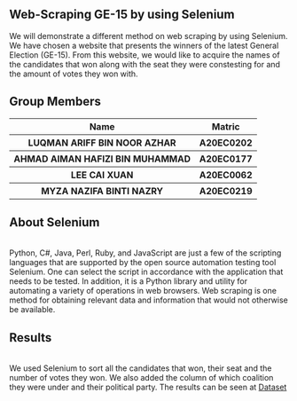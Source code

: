 ## Web-Scraping GE-15 by using Selenium
We will demonstrate a different method on web scraping by using Selenium. We have chosen a website that presents the winners of the latest General Election (GE-15). From this website, we would like to acquire the names of the candidates that won along with the seat they were constesting for and the amount of votes they won with.
<br>
<h2> Group Members</h2>
<table>
<th>Name</th>
    <th>Matric</th>
  </tr>
  <tr>
    <th>LUQMAN ARIFF BIN NOOR AZHAR</th>
    <th>A20EC0202</th>
  </tr>
  <tr>
    <th>AHMAD AIMAN HAFIZI BIN MUHAMMAD</th>
    <th>A20EC0177</th>
  </tr>
    <tr>
    <th>LEE CAI XUAN</th>
    <th>A20EC0062</th>
  </tr>
    <tr>
    <th>MYZA NAZIFA BINTI NAZRY</th>
    <th>A20EC0219</th>
  </tr>
</table>
<h2>About Selenium</h2>
<br>
Python, C#, Java, Perl, Ruby, and JavaScript are just a few of the scripting languages that are supported by the open source automation testing tool Selenium. One can select the script in accordance with the application that needs to be tested.
In addition, it is a Python library and utility for automating a variety of operations in web browsers. Web scraping is one method for obtaining relevant data and information that would not otherwise be available.
<h2>Results</h2>
<br>
We used Selenium to sort all the candidates that won, their seat and the number of votes they won. We also added the column of which coalition they were under and their political party. The results can be seen at <a href = https://github.com/drshahizan/python-web/blob/main/selenium/SamVerse/PRU15_Results.csv>Dataset</a> 

